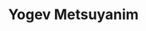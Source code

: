 ---
title: Yogev Metsuyanim
linkedin: yogev-metzuyanim-77a0b4b5
github: yyyogev

logzio-role: Integration Developer
---